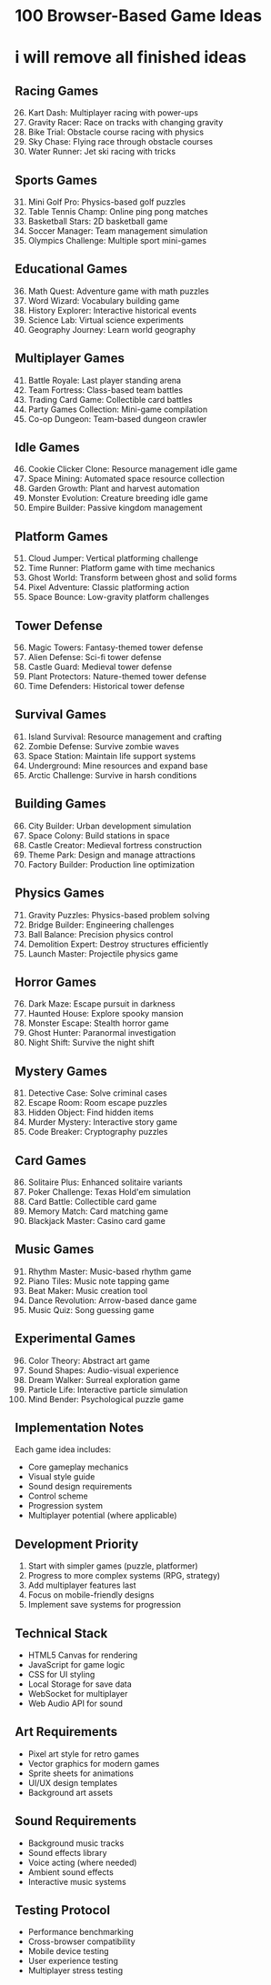 # 100 Browser-Based Game Ideas

# i will remove all finished ideas



## Racing Games
26. Kart Dash: Multiplayer racing with power-ups
27. Gravity Racer: Race on tracks with changing gravity
28. Bike Trial: Obstacle course racing with physics
29. Sky Chase: Flying race through obstacle courses
30. Water Runner: Jet ski racing with tricks

## Sports Games
31. Mini Golf Pro: Physics-based golf puzzles
32. Table Tennis Champ: Online ping pong matches
33. Basketball Stars: 2D basketball game
34. Soccer Manager: Team management simulation
35. Olympics Challenge: Multiple sport mini-games

## Educational Games
36. Math Quest: Adventure game with math puzzles
37. Word Wizard: Vocabulary building game
38. History Explorer: Interactive historical events
39. Science Lab: Virtual science experiments
40. Geography Journey: Learn world geography

## Multiplayer Games
41. Battle Royale: Last player standing arena
42. Team Fortress: Class-based team battles
43. Trading Card Game: Collectible card battles
44. Party Games Collection: Mini-game compilation
45. Co-op Dungeon: Team-based dungeon crawler

## Idle Games
46. Cookie Clicker Clone: Resource management idle game
47. Space Mining: Automated space resource collection
48. Garden Growth: Plant and harvest automation
49. Monster Evolution: Creature breeding idle game
50. Empire Builder: Passive kingdom management

## Platform Games
51. Cloud Jumper: Vertical platforming challenge
52. Time Runner: Platform game with time mechanics
53. Ghost World: Transform between ghost and solid forms
54. Pixel Adventure: Classic platforming action
55. Space Bounce: Low-gravity platform challenges

## Tower Defense
56. Magic Towers: Fantasy-themed tower defense
57. Alien Defense: Sci-fi tower defense
58. Castle Guard: Medieval tower defense
59. Plant Protectors: Nature-themed tower defense
60. Time Defenders: Historical tower defense

## Survival Games
61. Island Survival: Resource management and crafting
62. Zombie Defense: Survive zombie waves
63. Space Station: Maintain life support systems
64. Underground: Mine resources and expand base
65. Arctic Challenge: Survive in harsh conditions

## Building Games
66. City Builder: Urban development simulation
67. Space Colony: Build stations in space
68. Castle Creator: Medieval fortress construction
69. Theme Park: Design and manage attractions
70. Factory Builder: Production line optimization

## Physics Games
71. Gravity Puzzles: Physics-based problem solving
72. Bridge Builder: Engineering challenges
73. Ball Balance: Precision physics control
74. Demolition Expert: Destroy structures efficiently
75. Launch Master: Projectile physics game

## Horror Games
76. Dark Maze: Escape pursuit in darkness
77. Haunted House: Explore spooky mansion
78. Monster Escape: Stealth horror game
79. Ghost Hunter: Paranormal investigation
80. Night Shift: Survive the night shift

## Mystery Games
81. Detective Case: Solve criminal cases
82. Escape Room: Room escape puzzles
83. Hidden Object: Find hidden items
84. Murder Mystery: Interactive story game
85. Code Breaker: Cryptography puzzles

## Card Games
86. Solitaire Plus: Enhanced solitaire variants
87. Poker Challenge: Texas Hold'em simulation
88. Card Battle: Collectible card game
89. Memory Match: Card matching game
90. Blackjack Master: Casino card game

## Music Games
91. Rhythm Master: Music-based rhythm game
92. Piano Tiles: Music note tapping game
93. Beat Maker: Music creation tool
94. Dance Revolution: Arrow-based dance game
95. Music Quiz: Song guessing game

## Experimental Games
96. Color Theory: Abstract art game
97. Sound Shapes: Audio-visual experience
98. Dream Walker: Surreal exploration game
99. Particle Life: Interactive particle simulation
100. Mind Bender: Psychological puzzle game

## Implementation Notes
Each game idea includes:
- Core gameplay mechanics
- Visual style guide
- Sound design requirements
- Control scheme
- Progression system
- Multiplayer potential (where applicable)

## Development Priority
1. Start with simpler games (puzzle, platformer)
2. Progress to more complex systems (RPG, strategy)
3. Add multiplayer features last
4. Focus on mobile-friendly designs
5. Implement save systems for progression

## Technical Stack
- HTML5 Canvas for rendering
- JavaScript for game logic
- CSS for UI styling
- Local Storage for save data
- WebSocket for multiplayer
- Web Audio API for sound

## Art Requirements
- Pixel art style for retro games
- Vector graphics for modern games
- Sprite sheets for animations
- UI/UX design templates
- Background art assets

## Sound Requirements
- Background music tracks
- Sound effects library
- Voice acting (where needed)
- Ambient sound effects
- Interactive music systems

## Testing Protocol
- Performance benchmarking
- Cross-browser compatibility
- Mobile device testing
- User experience testing
- Multiplayer stress testing